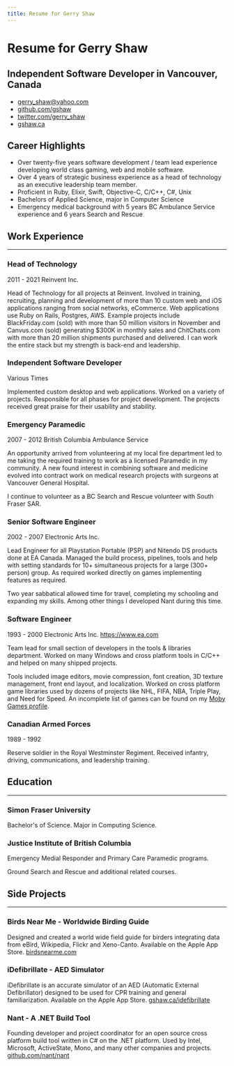 ```yaml
---
title: Resume for Gerry Shaw
---
```


<hgroup>
  <h1>Resume for Gerry Shaw</h1>
  <h2>Independent Software Developer in Vancouver, Canada</h2>
</hgroup>

- [gerry_shaw@yahoo.com](mailto:gerry_shaw@yahoo.com)
- [github.com/gshaw](https://github.com/gshaw)
- [twitter.com/gerry_shaw](https://twitter.com/gerry_shaw)
- [gshaw.ca](https://gshaw.ca)

## Career Highlights

- Over twenty-five years software development / team lead experience developing world class gaming, web and mobile software.
- Over 4 years of strategic business experience as a head of technology as an executive leadership team member.
- Proficient in Ruby, Elixir, Swift, Objective-C, C/C++, C#, Unix
- Bachelors of Applied Science, major in Computer Science
- Emergency medical background with 5 years BC Ambulance Service experience and 6 years Search and Rescue

## Work Experience

---

### Head of Technology

2011 - 2021
Reinvent Inc.

Head of Technology for all projects at Reinvent. Involved in training, recruiting, planning and development of more than 10 custom web and iOS applications ranging from social networks, eCommerce. Web applications use Ruby on Rails, Postgres, AWS. Example projects include BlackFriday.com (sold) with more than 50 million visitors in November and Canvus.com (sold) generating $300K in monthly sales and ChitChats.com with more than 20 million shipments purchased and delivered. I can work the entire stack but my strength is back-end and leadership.

### Independent Software Developer

Various Times

Implemented custom desktop and web applications. Worked on a variety of projects. Responsible for all phases for project development. The projects received great praise for their usability and stability.

### Emergency Paramedic

2007 - 2012
British Columbia Ambulance Service

An opportunity arrived from volunteering at my local fire department led to me taking the required training to work as a licensed Paramedic in my community. A new found interest in combining software and medicine evolved into contract work on medical research projects with surgeons at Vancouver General Hospital.

I continue to volunteer as a BC Search and Rescue volunteer with South Fraser SAR.

### Senior Software Engineer

2002 - 2007
Electronic Arts Inc.

Lead Engineer for all Playstation Portable (PSP) and Nitendo DS products done at EA Canada. Managed the build process, pipelines, tools and help with setting standards for 10+ simultaneous projects for a large (300+ person) group. As required worked directly on games implementing features as required.

Two year sabbatical allowed time for travel, completing my schooling and expanding my skills. Among other things I developed Nant during this time.

### Software Engineer

1993 - 2000
Electronic Arts Inc.
https://www.ea.com

Team lead for small section of developers in the tools & libraries department. Worked on many Windows and cross platform tools in C/C++ and helped on many shipped projects.

Tools included image editors, movie compression, font creation, 3D texture management, front end layout, and localization. Worked on cross platform game libraries used by dozens of projects like NHL, FIFA, NBA, Triple Play, and Need for Speed. An incomplete list of games can be found on my [Moby Games profile](https://www.mobygames.com/developer/sheet/view/developerId=7341/).

### Canadian Armed Forces

1989 - 1992

Reserve soldier in the Royal Westminster Regiment. Received infantry, driving, communications, and leadership training.

## Education

---

### Simon Fraser University

Bachelor's of Science. Major in Computing Science.

### Justice Institute of British Columbia

Emergency Medial Responder and Primary Care Paramedic programs.

Ground Search and Rescue and additional related courses.

## Side Projects

---

### Birds Near Me - Worldwide Birding Guide

Designed and created a world wide field guide for birders integrating data from eBird, Wikipedia, Flickr and Xeno-Canto. Available on the Apple App Store.
[birdsnearme.com](https://birdsnearme.com)

### iDefibrillate - AED Simulator

iDefibrillate is an accurate simulator of an AED (Automatic External Defibrillator) designed to be used for CPR training and general familiarization. Available on the Apple App Store.
[gshaw.ca/idefibrillate](https://gshaw.ca/idefibrillate/)

### Nant - A .NET Build Tool

Founding developer and project coordinator for an open source cross platform build tool written in C# on the .NET platform. Used by Intel, Microsoft, ActiveState, Mono, and many other companies and projects.
[github.com/nant/nant](https://github.com/nant/nant/)
